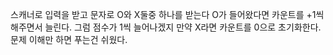 스캐너로 입력을 받고 
문자로 O와 X둘중 하나를 받는다
O가 들어왔다면 카운트를 +1씩 해주면서 늘린다.
그럼 점수가 1씩 늘어나겠지
만약 X라면 카운트를 0으로 초기화한다.
문제 이해만 하면 푸는건 쉬웠다.

